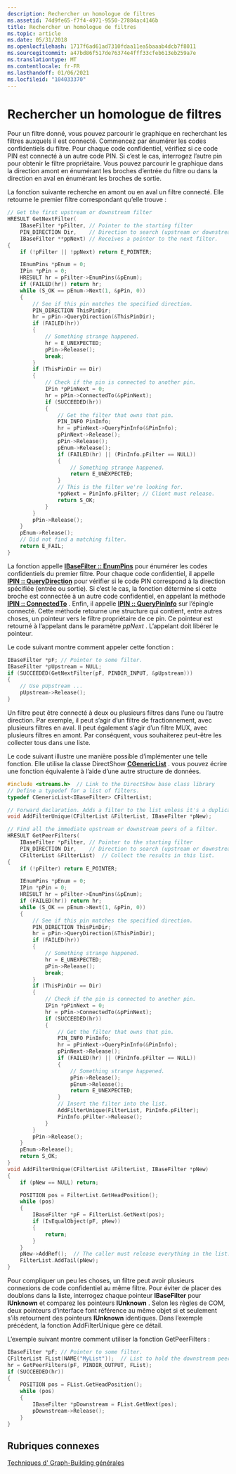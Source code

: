 ```yaml
---
description: Rechercher un homologue de filtres
ms.assetid: 74d9fe65-f7f4-4971-9550-27884ac4146b
title: Rechercher un homologue de filtres
ms.topic: article
ms.date: 05/31/2018
ms.openlocfilehash: 1717f6ad61ad7310fdaa11ea5baaab4dcb7f8011
ms.sourcegitcommit: a47bd86f517de76374e4fff33cfeb613eb259a7e
ms.translationtype: MT
ms.contentlocale: fr-FR
ms.lasthandoff: 01/06/2021
ms.locfileid: "104033370"
---
```

# <a name="find-a-filters-peer"></a>Rechercher un homologue de filtres

Pour un filtre donné, vous pouvez parcourir le graphique en recherchant les filtres auxquels il est connecté. Commencez par énumérer les codes confidentiels du filtre. Pour chaque code confidentiel, vérifiez si ce code PIN est connecté à un autre code PIN. Si c’est le cas, interrogez l’autre pin pour obtenir le filtre propriétaire. Vous pouvez parcourir le graphique dans la direction amont en énumérant les broches d’entrée du filtre ou dans la direction en aval en énumérant les broches de sortie.

La fonction suivante recherche en amont ou en aval un filtre connecté. Elle retourne le premier filtre correspondant qu’elle trouve :


```C++
// Get the first upstream or downstream filter
HRESULT GetNextFilter(
    IBaseFilter *pFilter, // Pointer to the starting filter
    PIN_DIRECTION Dir,    // Direction to search (upstream or downstream)
    IBaseFilter **ppNext) // Receives a pointer to the next filter.
{
    if (!pFilter || !ppNext) return E_POINTER;

    IEnumPins *pEnum = 0;
    IPin *pPin = 0;
    HRESULT hr = pFilter->EnumPins(&pEnum);
    if (FAILED(hr)) return hr;
    while (S_OK == pEnum->Next(1, &pPin, 0))
    {
        // See if this pin matches the specified direction.
        PIN_DIRECTION ThisPinDir;
        hr = pPin->QueryDirection(&ThisPinDir);
        if (FAILED(hr))
        {
            // Something strange happened.
            hr = E_UNEXPECTED;
            pPin->Release();
            break;
        }
        if (ThisPinDir == Dir)
        {
            // Check if the pin is connected to another pin.
            IPin *pPinNext = 0;
            hr = pPin->ConnectedTo(&pPinNext);
            if (SUCCEEDED(hr))
            {
                // Get the filter that owns that pin.
                PIN_INFO PinInfo;
                hr = pPinNext->QueryPinInfo(&PinInfo);
                pPinNext->Release();
                pPin->Release();
                pEnum->Release();
                if (FAILED(hr) || (PinInfo.pFilter == NULL))
                {
                    // Something strange happened.
                    return E_UNEXPECTED;
                }
                // This is the filter we're looking for.
                *ppNext = PinInfo.pFilter; // Client must release.
                return S_OK;
            }
        }
        pPin->Release();
    }
    pEnum->Release();
    // Did not find a matching filter.
    return E_FAIL;
}
```



La fonction appelle [**IBaseFilter :: EnumPins**](/windows/desktop/api/Strmif/nf-strmif-ibasefilter-enumpins) pour énumérer les codes confidentiels du premier filtre. Pour chaque code confidentiel, il appelle [**IPIN :: QueryDirection**](/windows/desktop/api/Strmif/nf-strmif-ipin-querydirection) pour vérifier si le code PIN correspond à la direction spécifiée (entrée ou sortie). Si c’est le cas, la fonction détermine si cette broche est connectée à un autre code confidentiel, en appelant la méthode [**IPIN :: ConnectedTo**](/windows/desktop/api/Strmif/nf-strmif-ipin-connectedto) . Enfin, il appelle [**IPIN :: QueryPinInfo**](/windows/desktop/api/Strmif/nf-strmif-ipin-querypininfo) sur l’épingle connecté. Cette méthode retourne une structure qui contient, entre autres choses, un pointeur vers le filtre propriétaire de ce pin. Ce pointeur est retourné à l’appelant dans le paramètre *ppNext* . L’appelant doit libérer le pointeur.

Le code suivant montre comment appeler cette fonction :


```C++
IBaseFilter *pF; // Pointer to some filter.
IBaseFilter *pUpstream = NULL;
if (SUCCEEDED(GetNextFilter(pF, PINDIR_INPUT, &pUpstream)))
{
    // Use pUpstream ...
    pUpstream->Release();
}
```



Un filtre peut être connecté à deux ou plusieurs filtres dans l’une ou l’autre direction. Par exemple, il peut s’agir d’un filtre de fractionnement, avec plusieurs filtres en aval. Il peut également s’agir d’un filtre MUX, avec plusieurs filtres en amont. Par conséquent, vous souhaiterez peut-être les collecter tous dans une liste.

Le code suivant illustre une manière possible d’implémenter une telle fonction. Elle utilise la classe DirectShow [**CGenericList**](cgenericlist.md) . vous pouvez écrire une fonction équivalente à l’aide d’une autre structure de données.


```C++
#include <streams.h>  // Link to the DirectShow base class library
// Define a typedef for a list of filters.
typedef CGenericList<IBaseFilter> CFilterList;

// Forward declaration. Adds a filter to the list unless it's a duplicate.
void AddFilterUnique(CFilterList &FilterList, IBaseFilter *pNew);

// Find all the immediate upstream or downstream peers of a filter.
HRESULT GetPeerFilters(
    IBaseFilter *pFilter, // Pointer to the starting filter
    PIN_DIRECTION Dir,    // Direction to search (upstream or downstream)
    CFilterList &FilterList)  // Collect the results in this list.
{
    if (!pFilter) return E_POINTER;

    IEnumPins *pEnum = 0;
    IPin *pPin = 0;
    HRESULT hr = pFilter->EnumPins(&pEnum);
    if (FAILED(hr)) return hr;
    while (S_OK == pEnum->Next(1, &pPin, 0))
    {
        // See if this pin matches the specified direction.
        PIN_DIRECTION ThisPinDir;
        hr = pPin->QueryDirection(&ThisPinDir);
        if (FAILED(hr))
        {
            // Something strange happened.
            hr = E_UNEXPECTED;
            pPin->Release();
            break;
        }
        if (ThisPinDir == Dir)
        {
            // Check if the pin is connected to another pin.
            IPin *pPinNext = 0;
            hr = pPin->ConnectedTo(&pPinNext);
            if (SUCCEEDED(hr))
            {
                // Get the filter that owns that pin.
                PIN_INFO PinInfo;
                hr = pPinNext->QueryPinInfo(&PinInfo);
                pPinNext->Release();
                if (FAILED(hr) || (PinInfo.pFilter == NULL))
                {
                    // Something strange happened.
                    pPin->Release();
                    pEnum->Release();
                    return E_UNEXPECTED;
                }
                // Insert the filter into the list.
                AddFilterUnique(FilterList, PinInfo.pFilter);
                PinInfo.pFilter->Release();
            }
        }
        pPin->Release();
    }
    pEnum->Release();
    return S_OK;
}
void AddFilterUnique(CFilterList &FilterList, IBaseFilter *pNew)
{
    if (pNew == NULL) return;

    POSITION pos = FilterList.GetHeadPosition();
    while (pos)
    {
        IBaseFilter *pF = FilterList.GetNext(pos);
        if (IsEqualObject(pF, pNew))
        {
            return;
        }
    }
    pNew->AddRef();  // The caller must release everything in the list.
    FilterList.AddTail(pNew);
}
```



Pour compliquer un peu les choses, un filtre peut avoir plusieurs connexions de code confidentiel au même filtre. Pour éviter de placer des doublons dans la liste, interrogez chaque pointeur **IBaseFilter** pour **IUnknown** et comparez les pointeurs **IUnknown** . Selon les règles de COM, deux pointeurs d’interface font référence au même objet si et seulement s’ils retournent des pointeurs **IUnknown** identiques. Dans l’exemple précédent, la fonction AddFilterUnique gère ce détail.

L’exemple suivant montre comment utiliser la fonction GetPeerFilters :


```C++
IBaseFilter *pF; // Pointer to some filter.
CFilterList FList(NAME("MyList"));  // List to hold the downstream peers.
hr = GetPeerFilters(pF, PINDIR_OUTPUT, FList);
if (SUCCEEDED(hr))
{
    POSITION pos = FList.GetHeadPosition();
    while (pos)
    {
        IBaseFilter *pDownstream = FList.GetNext(pos);
        pDownstream->Release();
    }
}
```



## <a name="related-topics"></a>Rubriques connexes

<dl> <dt>

[Techniques d' Graph-Building générales](general-graph-building-techniques.md)
</dt> </dl>

 

 



